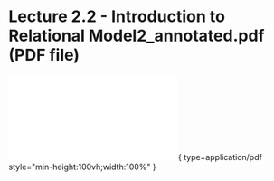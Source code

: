 # Lecture 2.2 - Introduction to Relational Model2_annotated.pdf (PDF file)
![Alt text](<../arifacts/Lecture 2.4 - Introduction to SQL2_annotated.pdf>){ type=application/pdf style="min-height:100vh;width:100%" }